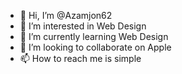 - 👋 Hi, I’m @Azamjon62
- 👀 I’m interested in Web Design
- 🌱 I’m currently learning Web Design
- 💞️ I’m looking to collaborate on Apple
- 📫 How to reach me is simple

